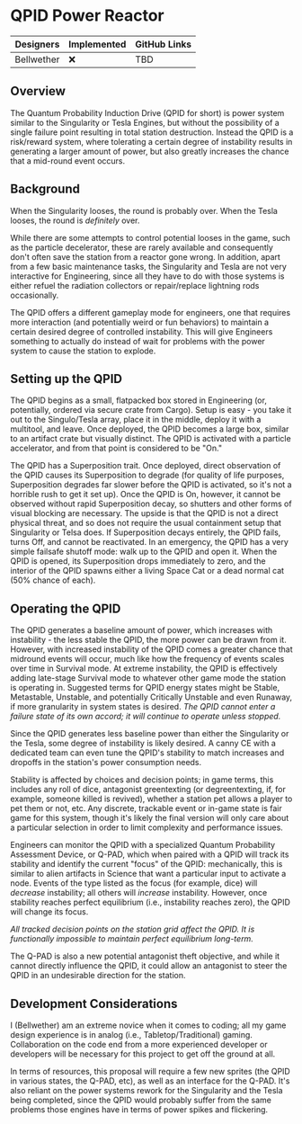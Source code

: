 # QPID Power Reactor

| Designers  | Implemented | GitHub Links |
| ---------- | ----------- | ------------ |
| Bellwether | :x:         | TBD          |
## Overview
The Quantum Probability Induction Drive (QPID for short) is power system similar to the Singularity or Tesla Engines, but without the possibility of a single failure point resulting in total station destruction. Instead the QPID is a risk/reward system, where tolerating a certain degree of instability results in generating a larger amount of power, but also greatly increases the chance that a mid-round event occurs. 
## Background
When the Singularity looses, the round is probably over. 
When the Tesla looses, the round is _definitely_ over. 

While there are some attempts to control potential looses in the game, such as the particle decelerator, these are rarely available and consequently don't often save the station from a reactor gone wrong.  In addition, apart from a few basic maintenance tasks, the Singularity and Tesla are not very interactive for Engineering, since all they have to do with those systems is either refuel the radiation collectors or repair/replace lightning rods occasionally. 

The QPID offers a different gameplay mode for engineers, one that requires more interaction (and potentially weird or fun behaviors) to maintain a certain desired degree of controlled instability. This will give Engineers something to actually do instead of wait for problems with the power system to cause the station to explode.
## Setting up the QPID
The QPID begins as a small, flatpacked box stored in Engineering (or, potentially, ordered via secure crate from Cargo). Setup is easy - you take it out to the Singulo/Tesla array, place it in the middle, deploy it with a multitool, and leave. Once deployed, the QPID becomes a large box, similar to an artifact crate but visually distinct. The QPID is activated with a particle accelerator, and from that point is considered to be "On." 

The QPID has a Superposition trait. Once deployed, direct observation of the QPID causes its Superposition to degrade (for quality of life purposes, Superposition degrades far slower before the QPID is activated, so it's not a horrible rush to get it set up). Once the QPID is On, however, it cannot be observed without rapid Superposition decay, so shutters and other forms of visual blocking are necessary. The upside is that the QPID is not a direct physical threat, and so does not require the usual containment setup that Singularity or Telsa does. If Superposition decays entirely, the QPID fails, turns Off, and cannot be reactivated. In an emergency, the QPID has a very simple failsafe shutoff mode: walk up to the QPID and open it. When the QPID is opened, its Superposition drops immediately to zero, and the interior of the QPID spawns either a living Space Cat or a dead normal cat (50% chance of each). 

## Operating the QPID 
The QPID generates a baseline amount of power, which increases with instability - the less stable the QPID, the more power can be drawn from it. However, with increased instability of the QPID comes a greater chance that midround events will occur, much like how the frequency of events scales over time in Survival mode. At extreme instability, the QPID is effectively adding late-stage Survival mode to whatever other game mode the station is operating in. Suggested terms for QPID energy states might be Stable, Metastable, Unstable, and potentially Critically Unstable and even Runaway, if more granularity in system states is desired. _The QPID cannot enter a failure state of its own accord; it will continue to operate unless stopped._

Since the QPID generates less baseline power than either the Singularity or the Tesla, some degree of instability is likely desired. A canny CE with a dedicated team can even tune the QPID's stability to match increases and dropoffs in the station's power consumption needs. 

Stability is affected by choices and decision points; in game terms, this includes any roll of dice, antagonist greentexting (or degreentexting, if, for example, someone killed is revived), whether a station pet allows a player to pet them or not, etc. Any discrete, trackable event or in-game state is fair game for this system, though it's likely the final version will only care about a particular selection in order to limit complexity and performance issues. 

Engineers can monitor the QPID with a specialized Quantum Probability Assessment Device, or Q-PAD, which when paired with a QPID will track its stability and identify the current "focus" of the QPID: mechanically, this is similar to alien artifacts in Science that want a particular input to activate a node. Events of the type listed as the focus (for example, dice) will _decrease_ instability; all others will _increase_ instability. However, once stability reaches perfect equilibrium (i.e., instability reaches zero), the QPID will change its focus. 

_All tracked decision points on the station grid affect the QPID. It is functionally impossible to maintain perfect equilibrium long-term._

The Q-PAD is also a new potential antagonist theft objective, and while it cannot directly influence the QPID, it could allow an antagonist to steer the QPID in an undesirable direction for the station. 

## Development Considerations 
I (Bellwether) am an extreme novice when it comes to coding; all my game design experience is in analog (i.e., Tabletop/Traditional) gaming. Collaboration on the code end from a more experienced developer or developers will be necessary for this project to get off the ground at all. 

In terms of resources, this proposal will require a few new sprites (the QPID in various states, the Q-PAD, etc), as well as an interface for the Q-PAD. It's also reliant on the power systems rework for the Singularity and the Tesla being completed, since the QPID would probably suffer from the same problems those engines have in terms of power spikes and flickering. 
